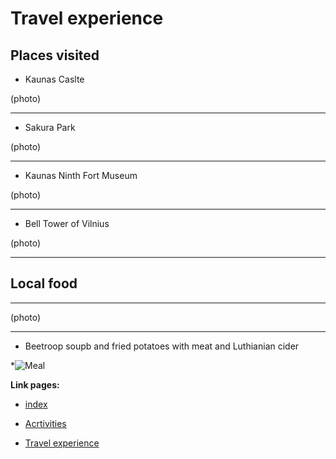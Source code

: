 # Travel experience 
## Places visited

* Kaunas Caslte

(photo)

******************************************************************************************************************************************************************************************************************************

+ Sakura Park

(photo)

******************************************************************************************************************************************************************************************************************************

- Kaunas Ninth Fort Museum

(photo)

******************************************************************************************************************************************************************************************************************************

+ Bell Tower of Vilnius
  
(photo)

******************************************************************************************************************************************************************************************************************************
## Local food 
********************************************************************************************************************************************************************************************************************************


(photo)

********************************************************************************************************************************************************************************************************************************

-  Beetroop soupb and fried potatoes with meat and Luthianian cider

*![Meal](1696439334840.jpg)

**Link pages:**


* [index](index)
  

*  [Acrtivities](2-Activities)
  
  
*  [Travel experience](3-Travel%20experience)
